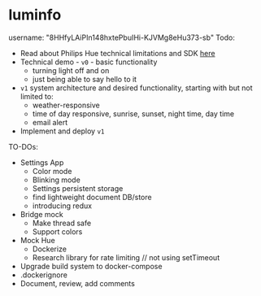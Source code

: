 # luminfo
username: "8HHfyLAiPIn148hxtePbuIHi-KJVMg8eHu373-sb"
Todo:
* Read about Philips Hue technical limitations and SDK [here](https://developers.meethue.com/develop/get-started-2/)
* Technical demo - `v0` - basic functionality
    - turning light off and on
    - just being able to say hello to it
* `v1` system architecture and desired functionality, starting with but not limited to:
    - weather-responsive
    - time of day responsive, sunrise, sunset, night time, day time
    - email alert
* Implement and deploy `v1`


TO-DOs:
* Settings App
    - Color mode
    - Blinking mode
    - Settings persistent storage
    - find lightweight document DB/store
    - introducing redux
* Bridge mock
    - Make thread safe
    - Support colors
* Mock Hue
    - Dockerize
    - Research library for rate limiting // not using setTimeout
* Upgrade build system to docker-compose
* .dockerignore
* Document, review, add comments

